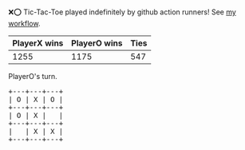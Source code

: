 :x::o: Tic-Tac-Toe played indefinitely by github action runners! See [my workflow](.github/workflows/play.yaml).

|PlayerX wins|PlayerO wins|Ties|
|-|-|-|
|1255|1175|547|

PlayerO's turn.

<pre>
+---+---+---+
| O | X | O |
+---+---+---+
| O | X |   |
+---+---+---+
|   | X | X |
+---+---+---+
</pre>